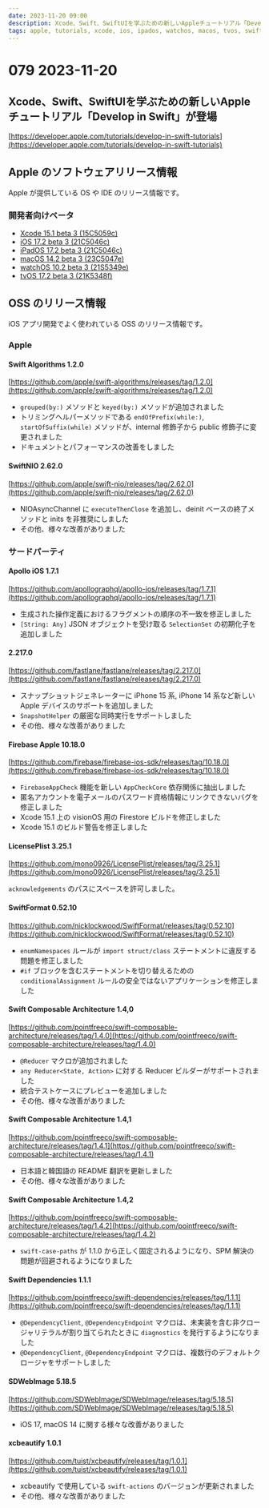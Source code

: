 ```yaml
---
date: 2023-11-20 09:00
description: Xcode、Swift、SwiftUIを学ぶための新しいAppleチュートリアル「Develop in Swift」が登場、ほか
tags: apple, tutorials, xcode, ios, ipados, watchos, macos, tvos, swift-algorithms, swift-nio, apollo-ios, fastlane, firebase-ios-sdk, license-plist, swift-format, swift-composable-architecture, swift-dependencies, sd-web-image, xcbeautify
---
```

# 079 2023-11-20

## Xcode、Swift、SwiftUIを学ぶための新しいAppleチュートリアル「Develop in Swift」が登場

[https://developer.apple.com/tutorials/develop-in-swift-tutorials](https://developer.apple.com/tutorials/develop-in-swift-tutorials)

## Apple のソフトウェアリリース情報

Apple が提供している OS や IDE のリリース情報です。

### 開発者向けベータ

- [Xcode 15.1 beta 3 (15C5059c)](https://developer.apple.com/news/releases/?id=11142023f)
- [iOS 17.2 beta 3 (21C5046c)](https://developer.apple.com/news/releases/?id=11142023e)
- [iPadOS 17.2 beta 3 (21C5046c)](https://developer.apple.com/news/releases/?id=11142023d)
- [macOS 14.2 beta 3 (23C5047e)](https://developer.apple.com/news/releases/?id=11142023c)
- [watchOS 10.2 beta 3 (21S5349e)](https://developer.apple.com/news/releases/?id=11142023b)
- [tvOS 17.2 beta 3 (21K5348f)](https://developer.apple.com/news/releases/?id=11142023a)

## OSS のリリース情報

iOS アプリ開発でよく使われている OSS のリリース情報です。

### Apple

#### Swift Algorithms 1.2.0

[https://github.com/apple/swift-algorithms/releases/tag/1.2.0](https://github.com/apple/swift-algorithms/releases/tag/1.2.0)

- `grouped(by:)` メソッドと `keyed(by:)` メソッドが追加されました
- トリミングヘルパーメソッドである `endOfPrefix(while:)`, `startOfSuffix(while)` メソッドが、internal 修飾子から public 修飾子に変更されました
- ドキュメントとパフォーマンスの改善をしました

#### SwiftNIO 2.62.0

[https://github.com/apple/swift-nio/releases/tag/2.62.0](https://github.com/apple/swift-nio/releases/tag/2.62.0)

- NIOAsyncChannel に `executeThenClose` を追加し、deinit ベースの終了メソッドと inits を非推奨にしました
- その他、様々な改善がありました

### サードパーティ

#### Apollo iOS 1.7.1

[https://github.com/apollographql/apollo-ios/releases/tag/1.7.1](https://github.com/apollographql/apollo-ios/releases/tag/1.7.1)

- 生成された操作定義におけるフラグメントの順序の不一致を修正しました
- `[String: Any]` JSON オブジェクトを受け取る `SelectionSet` の初期化子を追加しました

#### 2.217.0

[https://github.com/fastlane/fastlane/releases/tag/2.217.0](https://github.com/fastlane/fastlane/releases/tag/2.217.0)

- スナップショットジェネレーターに iPhone 15 系, iPhone 14 系など新しい Apple デバイスのサポートを追加しました
- `SnapshotHelper` の厳密な同時実行をサポートしました
- その他、様々な改善がありました

#### Firebase Apple 10.18.0

[https://github.com/firebase/firebase-ios-sdk/releases/tag/10.18.0](https://github.com/firebase/firebase-ios-sdk/releases/tag/10.18.0)

- `FirebaseAppCheck` 機能を新しい `AppCheckCore` 依存関係に抽出しました
- 匿名アカウントを電子メールのパスワード資格情報にリンクできないバグを修正しました
- Xcode 15.1 上の visionOS 用の Firestore ビルドを修正しました
- Xcode 15.1 のビルド警告を修正しました

#### LicensePlist 3.25.1

[https://github.com/mono0926/LicensePlist/releases/tag/3.25.1](https://github.com/mono0926/LicensePlist/releases/tag/3.25.1)

`acknowledgements` のパスにスペースを許可しました。

#### SwiftFormat 0.52.10

[https://github.com/nicklockwood/SwiftFormat/releases/tag/0.52.10](https://github.com/nicklockwood/SwiftFormat/releases/tag/0.52.10)

- `enumNamespaces` ルールが `import struct/class` ステートメントに違反する問題を修正しました
- `#if` ブロックを含むステートメントを切り替えるための `conditionalAssignment` ルールの安全ではないアプリケーションを修正しました

#### Swift Composable Architecture 1.4,0

[https://github.com/pointfreeco/swift-composable-architecture/releases/tag/1.4.0](https://github.com/pointfreeco/swift-composable-architecture/releases/tag/1.4.0)

- `@Reducer` マクロが追加されました
- `any Reducer<State, Action>` に対する Reducer ビルダーがサポートされました
- 統合テストケースにプレビューを追加しました
- その他、様々な改善がありました

#### Swift Composable Architecture 1.4,1

[https://github.com/pointfreeco/swift-composable-architecture/releases/tag/1.4.1](https://github.com/pointfreeco/swift-composable-architecture/releases/tag/1.4.1)

- 日本語と韓国語の README 翻訳を更新しました
- その他、様々な改善がありました

#### Swift Composable Architecture 1.4,2

[https://github.com/pointfreeco/swift-composable-architecture/releases/tag/1.4.2](https://github.com/pointfreeco/swift-composable-architecture/releases/tag/1.4.2)

- `swift-case-paths` が 1.1.0 から正しく固定されるようになり、SPM 解決の問題が回避されるようになりました

#### Swift Dependencies 1.1.1

[https://github.com/pointfreeco/swift-dependencies/releases/tag/1.1.1](https://github.com/pointfreeco/swift-dependencies/releases/tag/1.1.1)

- `@DependencyClient`, `@DependencyEndpoint` マクロは、未実装を含む非クロージャリテラルが割り当てられたときに `diagnostics` を発行するようになりました
- `@DependencyClient`, `@DependencyEndpoint` マクロは、複数行のデフォルトクロージャをサポートしました

#### SDWebImage 5.18.5

[https://github.com/SDWebImage/SDWebImage/releases/tag/5.18.5](https://github.com/SDWebImage/SDWebImage/releases/tag/5.18.5)

- iOS 17, macOS 14 に関する様々な改善がありました

#### xcbeautify 1.0.1

[https://github.com/tuist/xcbeautify/releases/tag/1.0.1](https://github.com/tuist/xcbeautify/releases/tag/1.0.1)

- xcbeautify で使用している `swift-actions` のバージョンが更新されました
- その他、様々な改善がありました
